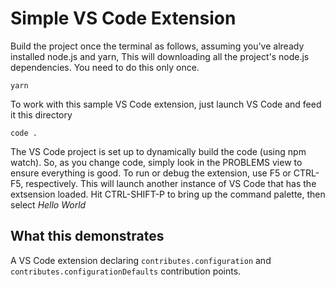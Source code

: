 # Simple VS Code Extension

Build the project once the terminal as follows, assuming you've already installed node.js and yarn,
This will downloading all the project's node.js dependencies. You need to do this only once.
```
yarn
```

To work with this sample VS Code extension, just launch VS Code and feed it this directory
```
code .
```

The VS Code project is set up to dynamically build the code (using npm watch). So, as you change
code, simply look in the PROBLEMS view to ensure everything is good. To run or debug the
extension, use F5 or CTRL-F5, respectively. This will launch another instance of VS Code that has
the extsension loaded. Hit CTRL-SHIFT-P
to bring up the command palette, then select _Hello World_

## What this demonstrates
A VS Code extension declaring `contributes.configuration` and `contributes.configurationDefaults`
contribution points.

